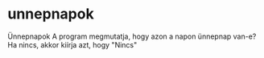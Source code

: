 # unnepnapok
Ünnepnapok
A program megmutatja, hogy azon a napon ünnepnap van-e? Ha nincs, akkor kiírja azt, hogy "Nincs"
